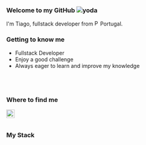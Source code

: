 ### Welcome to my GitHub <img alt="yoda" src="https://emojis.slackmojis.com/emojis/images/1480442309/1393/yoda.gif?1480442309"/>

<p>I'm Tiago, fullstack developer from <img width="15px" alt="Portugal flag" src="https://raw.githubusercontent.com/yammadev/flag-icons/master/png/PT%402x.png"/>Portugal.
  
<h3>Getting to know me</h3>
<ul>
  <li>Fullstack Developer</li>
  <li>Enjoy a good challenge</li>
  <li>Always eager to learn and improve my knowledge</li>
</ul>
<br>
<br>
<h3>Where to find me</h3>
<a href="https://www.linkedin.com/in/tiagofilipemiranda">
   <img align="left" alt="Tiago's Linkedin profile" width="22px" src="https://www.flaticon.com/svg/static/icons/svg/174/174857.svg"/>
</a>
<br>
<br>
<h3>My Stack</h3>

<!--
**mirandaftiago/mirandaftiago** is a ✨ _special_ ✨ repository because its `README.md` (this file) appears on your GitHub profile.

Here are some ideas to get you started:

- 🔭 I’m currently working on ...
- 🌱 I’m currently learning ...
- 👯 I’m looking to collaborate on ...
- 🤔 I’m looking for help with ...
- 💬 Ask me about ...
- 📫 How to reach me: ...
- 😄 Pronouns: ...
- ⚡ Fun fact: ...
-->
